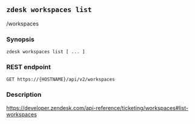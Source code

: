 ## `zdesk workspaces list`

/workspaces

### Synopsis

    zdesk workspaces list [ ... ]

### REST endpoint

    GET https://{HOSTNAME}/api/v2/workspaces

### Description

https://developer.zendesk.com/api-reference/ticketing/workspaces#list-workspaces

